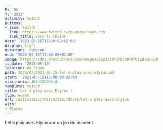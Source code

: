 ```yaml
---
M: '05'
Y: '2023'
activity: twitch
buttons:
- icon: twitch
  link: https://www.twitch.tv/opensourcechurch
  link_title: Vers la chaine
date: '2023-05-15T15:00:00+02:00'
display: light
duration: '2:00:00'
end: '2023-05-15T17:00:00+02:00'
image: https://cdn3.whatculture.com/images/2022/10/97b3abf8f012dc60-1200x675.jpg
isodate: '2023-05-15'
location: en ligne
path: 2023/05/2023-05-15-let-s-play-avec-elyius.md
start: '2023-05-15T15:00:00+02:00'
start-unix: 1684155600.0
template: twitch
title: Let's play avec Elyius !
type: event
url: /activities/twitch/2023/05/15/let-s-play-avec-elyius
with:
- Elyius
---
```

Let's play avec Elyius sur un jeu du moment.